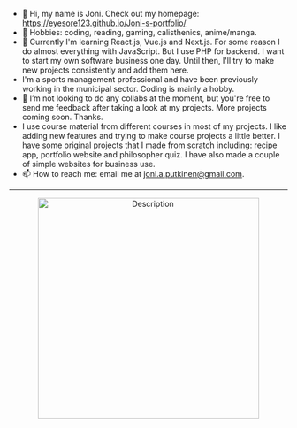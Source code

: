 - 👋 Hi, my name is Joni. Check out my homepage: https://eyesore123.github.io/Joni-s-portfolio/
- 👀 Hobbies: coding, reading, gaming, calisthenics, anime/manga.
- 🌱 Currently I'm learning React.js, Vue.js and Next.js. For some reason I do almost everything with JavaScript. But I use PHP for backend.
  I want to start my own software business one day. Until then, I'll try to make new projects consistently and add them here.
- I'm a sports management professional and have been previously working in the municipal sector. Coding is mainly a hobby.
- 💞️ I’m not looking to do any collabs at the moment, but you're free to send me feedback after taking a look at my projects. More projects coming soon. Thanks.
- I use course material from different courses in most of my projects. I like adding new features and trying to make course projects a little better. I have some original projects that I made from scratch including: recipe app, portfolio website and philosopher quiz. I have also made a couple of simple websites for business use.
- 📫 How to reach me: email me at joni.a.putkinen@gmail.com.

----------------------------------------------------------------------


<div align="center">
<img src="https://github.com/user-attachments/assets/a3027eb1-70ec-4d4a-a2cd-e0ff1aed7af2" alt="Description" width="400" height="auto">
</div>


<!---
Eyesore123/Eyesore123 is a ✨ special ✨ repository because its `README.md` (this file) appears on your GitHub profile.
You can click the Preview link to take a look at your changes.
--->
